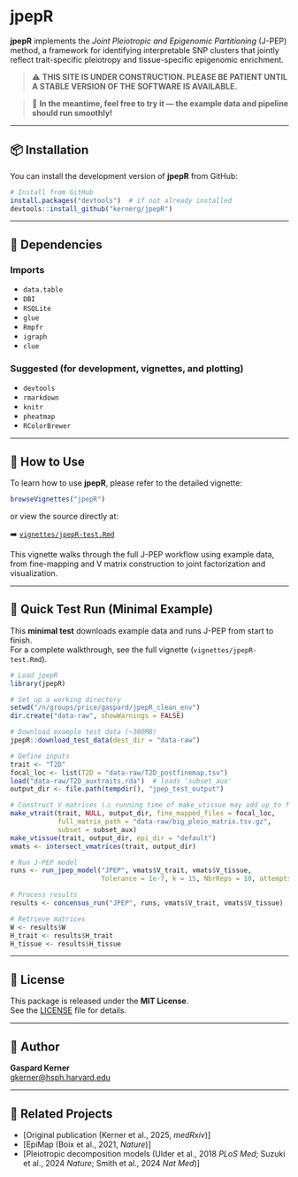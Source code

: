 
# jpepR

**jpepR** implements the *Joint Pleiotropic and Epigenomic Partitioning* (J-PEP) method, a framework for identifying interpretable SNP clusters that jointly reflect trait-specific pleiotropy and tissue-specific epigenomic enrichment.

> ⚠️ **THIS SITE IS UNDER CONSTRUCTION. PLEASE BE PATIENT UNTIL A STABLE VERSION OF THE SOFTWARE IS AVAILABLE.**

> 🚧 **In the meantime, feel free to try it — the example data and pipeline should run smoothly!**

---

## 📦 Installation

You can install the development version of **jpepR** from GitHub:

```r
# Install from GitHub
install.packages("devtools")  # if not already installed
devtools::install_github("kernerg/jpepR")
```

---

## 🧪 Dependencies

### Imports
- `data.table`
- `DBI`
- `RSQLite`
- `glue`
- `Rmpfr`
- `igraph`
- `clue`

### Suggested (for development, vignettes, and plotting)
- `devtools`
- `rmarkdown`
- `knitr`
- `pheatmap`
- `RColorBrewer`

---

## 📘 How to Use

To learn how to use **jpepR**, please refer to the detailed vignette:

```r
browseVignettes("jpepR")
```

or view the source directly at:

➡️ [`vignettes/jpepR-test.Rmd`](vignettes/jpepR-test.Rmd)

This vignette walks through the full J-PEP workflow using example data, from fine-mapping and V matrix construction to joint factorization and visualization.

---

## 🚀 Quick Test Run (Minimal Example)

This **minimal test** downloads example data and runs J-PEP from start to finish.  
For a complete walkthrough, see the full vignette (`vignettes/jpepR-test.Rmd`).

```r
# Load jpepR
library(jpepR)

# Set up a working directory
setwd("/n/groups/price/gaspard/jpepR_clean_env")
dir.create("data-raw", showWarnings = FALSE)

# Download example test data (~300MB)
jpepR::download_test_data(dest_dir = "data-raw")

# Define inputs
trait <- "T2D"
focal_loc <- list(T2D = "data-raw/T2D_postfinemap.tsv")
load("data-raw/T2D_auxtraits.rda")  # loads 'subset_aux'
output_dir <- file.path(tempdir(), "jpep_test_output")

# Construct V matrices (⚠️ running time of make_vtissue may add up to few minutes)
make_vtrait(trait, NULL, output_dir, fine_mapped_files = focal_loc,
            full_matrix_path = "data-raw/big_pleio_matrix.tsv.gz",
            subset = subset_aux)
make_vtissue(trait, output_dir, epi_dir = "default")
vmats <- intersect_vmatrices(trait, output_dir)

# Run J-PEP model
runs <- run_jpep_model("JPEP", vmats$V_trait, vmats$V_tissue,
                       Tolerance = 1e-7, k = 15, NbrReps = 10, attempts = 5)

# Process results
results <- concensus_run("JPEP", runs, vmats$V_trait, vmats$V_tissue)

# Retrieve matrices
W <- results$W
H_trait <- results$H_trait
H_tissue <- results$H_tissue
```

---

## 📄 License

This package is released under the **MIT License**.  
See the [LICENSE](LICENSE) file for details.

---

## 👤 Author

**Gaspard Kerner**  
[gkerner@hsph.harvard.edu](mailto:gkerner@hsph.harvard.edu)

---

## 🔗 Related Projects

- [Original publication (Kerner et al., 2025, *medRxiv*)]
- [EpiMap (Boix et al., 2021, *Nature*)] 
- [Pleiotropic decomposition models (Ulder et al., 2018 *PLoS Med*; Suzuki et al., 2024 *Nature*; Smith et al., 2024 *Nat Med*)]
